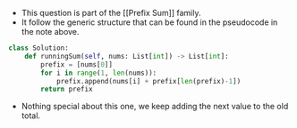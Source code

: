 - This question is part of the [[Prefix Sum]] family. 
- It follow the generic structure that can be found in the pseudocode in the note above. 

```python
class Solution:
    def runningSum(self, nums: List[int]) -> List[int]:
        prefix = [nums[0]]
        for i in range(1, len(nums)): 
            prefix.append(nums[i] + prefix[len(prefix)-1])
        return prefix
```

- Nothing special about this one, we keep adding the next value to the old total. 
